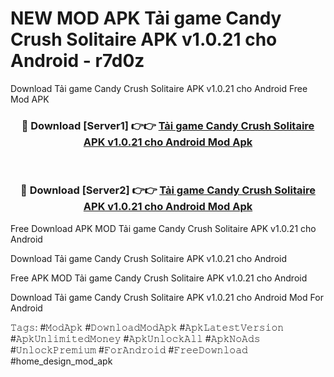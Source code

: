# NEW MOD APK Tải game Candy Crush Solitaire APK v1.0.21 cho Android - r7d0z
Download Tải game Candy Crush Solitaire APK v1.0.21 cho Android Free Mod APK

<div align="center">
<h3>🔴 Download [Server1] 👉👉 <a href="https://apk-comot.site?title=Tải_game_Candy_Crush_Solitaire_APK_v1.0.21_cho_Android">Tải game Candy Crush Solitaire APK v1.0.21 cho Android Mod Apk</a></h3><br>

<h3>🔴 Download [Server2] 👉👉 <a href="https://apk-comot.site?title=Tải_game_Candy_Crush_Solitaire_APK_v1.0.21_cho_Android">Tải game Candy Crush Solitaire APK v1.0.21 cho Android Mod Apk</a></h3>
</div>


Free Download APK MOD Tải game Candy Crush Solitaire APK v1.0.21 cho Android

Download Tải game Candy Crush Solitaire APK v1.0.21 cho Android 

Free APK MOD Tải game Candy Crush Solitaire APK v1.0.21 cho Android 

Download Tải game Candy Crush Solitaire APK v1.0.21 cho Android Mod For Android

𝚃𝚊𝚐𝚜: #𝙼𝚘𝚍𝙰𝚙𝚔 #𝙳𝚘𝚠𝚗𝚕𝚘𝚊𝚍𝙼𝚘𝚍𝙰𝚙𝚔 #𝙰𝚙𝚔𝙻𝚊𝚝𝚎𝚜𝚝𝚅𝚎𝚛𝚜𝚒𝚘𝚗 #𝙰𝚙𝚔𝚄𝚗𝚕𝚒𝚖𝚒𝚝𝚎𝚍𝙼𝚘𝚗𝚎𝚢 #𝙰𝚙𝚔𝚄𝚗𝚕𝚘𝚌𝚔𝙰𝚕𝚕 #𝙰𝚙𝚔𝙽𝚘𝙰𝚍𝚜 #𝚄𝚗𝚕𝚘𝚌𝚔𝙿𝚛𝚎𝚖𝚒𝚞𝚖 #𝙵𝚘𝚛𝙰𝚗𝚍𝚛𝚘𝚒𝚍 #𝙵𝚛𝚎𝚎𝙳𝚘𝚠𝚗𝚕𝚘𝚊𝚍 #home_design_mod_apk